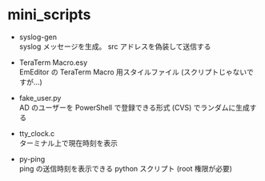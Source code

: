 ﻿# mini_scripts

- syslog-gen<br />
  syslog メッセージを生成。
  src アドレスを偽装して送信する

- TeraTerm Macro.esy<br />
  EmEditor の TeraTerm Macro 用スタイルファイル
  (スクリプトじゃないですが...)

- fake_user.py<br />
  AD のユーザーを PowerShell で登録できる形式 (CVS) でランダムに生成する

- tty_clock.c<br />
  ターミナル上で現在時刻を表示

- py-ping<br />
  ping の送信時刻を表示できる python スクリプト (root 権限が必要)